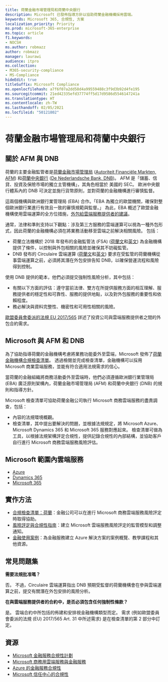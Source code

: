 ```yaml
---
title: 荷蘭金融市場管理局和荷蘭中央銀行
description: Microsoft 已發佈指導方針以協助荷蘭金融機構採用雲端。
keywords: Microsoft 365, 合規性, 方案
localization_priority: Priority
ms.prod: microsoft-365-enterprise
ms.topic: article
f1.keywords:
- NOCSH
ms.author: robmazz
author: robmazz
manager: laurawi
audience: itpro
ms.collection:
- M365-security-compliance
- MS-Compliance
hideEdit: true
titleSuffix: Microsoft Compliance
ms.openlocfilehash: a7f6f07a2dd58d4a99559488c3f9d3b92d4fe195
ms.sourcegitcommit: 21ed42335efd37774ff5d17d9586d5546147241a
ms.translationtype: HT
ms.contentlocale: zh-TW
ms.lasthandoff: 02/05/2021
ms.locfileid: "50121802"
---
```

# <a name="dutch-authority-for-the-financial-markets-and-the-central-bank-of-the-netherlands"></a>荷蘭金融市場管理局和荷蘭中央銀行

## <a name="about-the-afm-and-dnb"></a>關於 AFM 與 DNB

荷蘭的主要金融監管者是[荷蘭金融市場管理局](https://afm.nl/en) ([Autoriteit Financiële Markten, AFM](https://afm.nl/)) 和[荷蘭中央銀行](https://www.dnb.nl/en/home/index.jsp) ([De Nederlandsche Bank, DNB](https://www.dnb.nl/home/))。 AFM 是「儲蓄、信貸、投資及保險市場的獨立主管機構」，其角色相當於 美國的 SEC。 歐洲中央銀行體系內的 DNB 可決定並施行貨幣原則，並對荷蘭的金融機構進行審慎監督。  
  
這兩個機構與歐洲銀行業管理局 (EBA) 合作。「EBA 為獨立的歐盟機關，確保對整個歐洲銀行業進行有效且一致的審慎規範與監督。」 為此，EBA 概述了歐盟金融機構使用雲端運算的全方位措施，[外包給雲端服務提供者的建議](https://eba.europa.eu/sites/default/documents/files/documents/10180/1848359/c1005743-567e-40fc-a995-d05fb93df5d1/Draft%20Recommendation%20on%20outsourcing%20to%20Cloud%20Service%20%20%28EBA-CP-2017-06%29.pdf )。  
  
通常，法律和準則支持以下觀點：涉及第三方服務的雲端運算可以視為一種外包形式，因此荷蘭的金融機構必須在將業務活動移至雲端之前解決相關風險。 包括：

- 荷蘭立法機構於 2018 年發布的金融監管法 (FSA) ([荷蘭文](https://wetten.overheid.nl/BWBR0020368/2018-02-09)和[英文](https://www.toezicht.dnb.nl/en/binaries/51-217291.pdf)) 為金融機構提供了條件，以控制與外包相關的風險並確保其不妨礙監管。
- DNB 發布的 Circulaire 雲端運算 ([荷蘭文](https://www.toezicht.dnb.nl/binaries/50-224828.pdf)和[英文](https://www.toezicht.dnb.nl/en/binaries/51-224828.pdf)) 要求在受監管的荷蘭機構從事雲端運算之前，必須將其潛在外包安排告知 DNB，以確保營運流程和風險得到控制。

使用 DNB 提供的範本，他們必須提交強制性風險分析，其中包括：

- 有關以下方面的評估：遵守當前法律、雙方在所提供服務方面的相互理解、服務提供者的穩定性和可靠性、服務的提供地點，以及對外包服務的重要性和依賴程度。
- 務必解決與資料完整性、機密性和可用性相關的風險。

[歐盟委員會委派的法規 EU 2017/565](https://eur-lex.europa.eu/legal-content/EN/TXT/?uri=CELEX:32017R0565) 詳述了投資公司與雲端服務提供者之間的外包合約需求。

## <a name="microsoft-and-the-afm-and-dnb"></a>Microsoft 與 AFM 和 DNB

為了協助指導荷蘭的金融機構考慮將業務功能委外至雲端，Microsoft 發佈了[荷蘭金融機構合規檢查清單](https://aka.ms/FinServ-Guide-Netherlands)。 透過檢閱並完成檢查清單，金融機構可以採用 Microsoft 商業雲端服務，並能有符合適用法規需求的信心。  
  
當荷蘭的金融組織將商務活動委外至雲端時，他們必須遵循歐洲銀行業管理局 (EBA) 廣泛原則架構內，荷蘭金融市場管理局 (AFM) 和荷蘭中央銀行 (DNB) 的規則和指導方針。  
  
Microsoft 檢查清單可協助荷蘭金融公司執行 Microsoft 商務雲端服務的盡責調查，包括：

- 內容的法規環境概觀。
- 檢查清單，其中提出要解決的問題，並根據法規規定，將 Microsoft Azure、Microsoft Dynamics 365 和 Microsoft 365 服務對應起來。 檢查清單可做為工具，以根據法規架構評定合規性，提供記錄合規性的內部結構，並協助客戶自行進行 Microsoft 商務雲端服務風險評估。

## <a name="microsoft-in-scope-cloud-services"></a>Microsoft 範圍內雲端服務

- [Azure](https://aka.ms/AzureCompliance)
- [Dynamics 365](https://aka.ms/d365-compliance-list)
- [Microsoft 365](https://aka.ms/o365-compliance-framework)

## <a name="how-to-implement"></a>實作方法

- [合規檢查清單：荷蘭](https://aka.ms/FinServ-Guide-Netherlands)：金融公司可以在進行 Microsoft 商務雲端服務風險評定時取得協助。
- [風險評定與合規性指南](https://aka.ms/RiskGovernanceGuide)：建立 Microsoft 雲端服務風險評定的監管模型和調整通知。
- [金融使用案例](/azure/industry/financial/)：為金融服務建立 Azure 解決方案的案例概覽、教學課程和其他資源。

## <a name="frequently-asked-questions"></a>常見問題集

**需要法規批准嗎？**

否。 不過，Circulaire 雲端運算指出 DNB 預期受監督的荷蘭機構會在參與雲端運算之前，提交有關潛在外包安排的風險分析。

**在與雲端服務提供者的合約中，是否必須包含任何強制性條款？**

是。 雲端合約中所包括的佈建和安排視金融機構類型而定。 需求 (例如歐盟委員會委派的法規 (EU) 2017/565 Art. 31 中所述需求) 是在檢查清單的第 2 部分中訂定。

## <a name="resources"></a>資源

- [Microsoft 金融服務合規性計劃](https://aka.ms/FSCP-Print)
- [Microsoft 商務用雲端服務與金融服務](https://servicetrust.microsoft.com/viewpage/financialservicesoverview)
- [Azure 的金融服務合規性](https://azure.microsoft.com/resources/videos/azurecon-2015-financial-services-compliance-in-azure/)
- [Microsoft 信任中心的合規性](https://www.microsoft.com/trust-center/compliance/compliance-overview)
